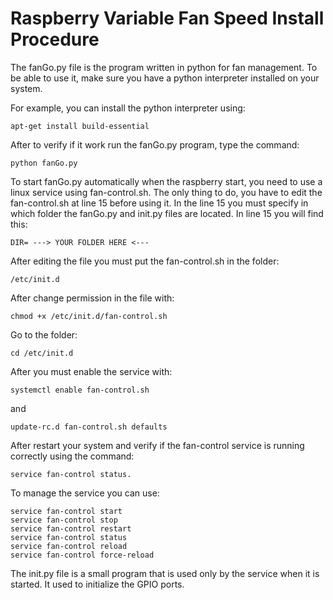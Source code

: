 # Raspberry Variable Fan Speed Install Procedure

The fanGo.py file is the program written in python for fan management. To be able to use it, make sure you have a python interpreter installed on your system.

For example, you can install the python interpreter using:   

    apt-get install build-essential

After to verify if it work run the fanGo.py program, type the command: 

    python fanGo.py 

To start fanGo.py automatically when the raspberry start, you need to use a linux service using fan-control.sh.
The only thing to do, you have to edit the fan-control.sh at line 15 before using it. In the line 15 you must specify in which folder the fanGo.py and init.py files are located. 
In line 15 you will find this:

    DIR= ---> YOUR FOLDER HERE <---

After editing the file you must put the fan-control.sh in the folder: 

    /etc/init.d

After change permission in the file with:

    chmod +x /etc/init.d/fan-control.sh

Go to the folder:

    cd /etc/init.d 

After you must enable the service with:
          
    systemctl enable fan-control.sh

and

    update-rc.d fan-control.sh defaults

After restart your system and verify if the fan-control service is running correctly using the command: 

    service fan-control status.

To manage the service you can use: 

    service fan-control start
    service fan-control stop
    service fan-control restart
    service fan-control status
    service fan-control reload
    service fan-control force-reload

The init.py file is a small program that is used only by the service when it is started. It used to initialize the GPIO ports.
